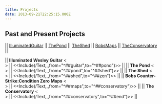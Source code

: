 ```yaml
---
title: Projects
date: 2013-09-21T22:25:15.000Z
---
```

Past and Present Projects
-------------------------

\|\| [IlluminatedGuitar](IlluminatedGuitar "wikilink") \|\|
[ThePond](ThePond "wikilink") \|\| [TheShed](TheShed "wikilink") \|\|
[BobsMaps](https://ashbysoft.com/maps/Roberts_Map_Page.html "wikilink")
\|\| [TheConservatory](TheConservatory "wikilink") \|\|

\|\| **Illuminated Wesley Guitar** \<\
\> [](IlluminatedGuitar "wikilink") \|\|
\<\<Include(/Text,,,from=\"\^\#\#guitar\",to=\"\^\#\#pond\")\>\> \|\|
\|\| **The Pond** \<\
\> [](ThePond "wikilink") \|\|
\<\<Include(/Text,,,from=\"\^\#\#pond\",to=\"\^\#\#shed\")\>\> \|\| \|\|
**The Shed** \<\
\> [](TheShed "wikilink") \|\|
\<\<Include(/Text,,,from=\"\^\#\#shed\",to=\"\^\#\#zen\")\>\> \|\| \|\|
**Bobs Counter-Strike:Condition Zero Maps** \<\
\> [](https://ashbysoft.com/maps/Roberts_Map_Page.html "wikilink") \|\|
\<\<Include(/Text,,,from=\"\^\#\#maps\",to=\"\^\#\#conservatory\")\>\>
\|\| \|\| **The Conservatory** \<\
\> [](TheConservatory "wikilink") \|\|
\<\<Include(/Text,,,from=\"\^\#\#conservatory\",to=\"\^\#\#end\")\>\>
\|\|
